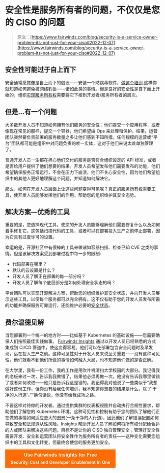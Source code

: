 # 安全性是服务所有者的问题，不仅仅是您的 CISO 的问题

> 原文：[https://www.fairwinds.com/blog/security-is-a-service-owner-problem-its-not-just-for-your-ciso#2022-12-07](https://www.fairwinds.com/blog/security-is-a-service-owner-problem-its-not-just-for-your-ciso#2022-12-07)

 ## 安全性可能过于自上而下

安全通常感觉像是自上而下的倡议——安装一个防病毒软件，[做这个培训](https://www.infosecinstitute.com/iq/choose-your-own-adventure/),这样你就知道如何避免被网络钓鱼——诸如此类的事情。但是良好的安全性是自下而上开始的，组织[实现服务所有权](/blog/enable-cloud-native-service-ownership)需要将它下推到开发者/服务所有者的层次。

## 但是...有一个问题

大多数开发人员不知道如何拥有他们服务的安全性；他们提交一个应用程序，或者像现在常见的那样，提交一个容器，他们希望由 Ops 来处理和保护。结果，运营团队突然要负责部署的服务数量之多让他们感到不知所措。任何规模的运营或“平台”团队都可能是组织中对问题负责的唯一实体，这对于他们来说太难单独管理了。

普通开发人员一生都在担心他们交付的服务是否符合组织设定的 API 标准，或者是否给用户提供了他们想要的结果。开发人员希望发布他们需要发布的功能，他们希望确保服务正常运行，不会在压力下崩溃。他们不关心安全性，因为他们希望组织中的其他人更好地理解这个问题，并知道如何解决它。

那么，如何在开发人员层面上让这些问题变得可见呢？真正的[服务所有权](/blog/enable-cloud-native-service-ownership)需要工具，使开发人员能够发挥他们的作用，帮助您的组织维护其安全态势。

## 解决方案—优秀的工具

重要的是，您选择现代工具，使您的开发人员能够理解他们需要修复什么以及如何着手修复它。这包括扫描代码的工具，或者可以在部署投入生产之前停止部署，因为它具有过度许可的设置。

幸运的是，开源社区中有很棒的工具来做诸如容器扫描、检查已知 CVE 之类的事情。但是该解决方案受到部署过程中每一步的限制:

*   代码部署在哪里？
*   默认的云设置是什么？
*   开发人员了解正在部署的每一部分吗？
*   开发人员了解每个底层部分是如何处理安全状态的吗？

平台团队可以实现开源解决方案，帮助您的组织维护其安全状态，并向开发人员展示这些工具，以便每个服务都可以完全拥有。这不仅有助于您的开发人员发布所需的功能并确保服务可靠运行，还能维护必要的[安全状态](http://fairwinds.com/blog/kubernetes-security-posture-management)。

## 费尔温德见解

当您部署到一个统一的地方时——比如基于 Kubernetes 的基础设施——您需要确保人们按照最佳实践做事。 [Fairwinds Insights](/insights) 通过以开发人员已经熟悉的方式集成到 CI/CD 管道中，使这变得容易。他们可以在部署包含安全问题时及早发现，远在投入生产之前。这种可见性对于开发人员来说至关重要——没有这种可见性，他们就看不到他们所做的事情如何融入大局，也不知道他们做的是否正确。

在大学里，我有一份工作，我的工作是用吹叶机清扫大学校园的大部分。我记得我的老板来过一次，告诉我我做错了，结果他必须再做一次。他没有告诉我哪里做错了或者如何改进——他只是告诉我这是错的。我记得我对他说了一些类似于“我想做好这份工作，但你没有给我任何培训，我不知道你想要的结果是什么，除了‘干净的人行道’。”“换句话说，他没有给我成功之路。

不要这样对待你的开发者。通过提供集群的仪表板视图并自动执行合规性要求，帮助他们了解您的 Kubernetes 环境。这种可见性和控制有助于您的团队了解他们正在做的事情如何适应更大的图景(一条干净的人行道)，因此他们了解错误配置如何导致安全和法规遵从性风险。Insights 帮助开发人员了解如何将所有权分配给合适的人或团队来解决这些问题。目标不是让你的 CISO 独自管理安全；管理好安全性需要开发、安全和运营团队将安全性作为服务所有者的责任——这种变化需要您组织中的工具和文化转变，但最终会使您的服务更加安全。

[![Use Fairwinds Insights for Free Security, Cost and Developer Enablement In One](img/7c86296320eb01b215d8e2755e9c5b9d.png)](https://cta-redirect.hubspot.com/cta/redirect/2184645/34aa4987-a1f9-438a-a145-d7d82d5c479a)